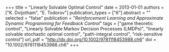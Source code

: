 +++
title = "Linearly Solvable Optimal Control"
date = 2013-01-01
authors = ["K. Dvijotham", "E. Todorov"]
publication_types = ["6"]
abstract = ""
selected = "false"
publication = "*Reinforcement Learning and Approximate Dynamic Programming for Feedback Control*"
tags = ["game theoretic control", "Linearly Solvable Markov Decision Processes (LMDPs)", "linearly solvable stochastic optimal control", "path-integral control", "risk-sensitive control"]
url_pdf = "http://dx.doi.org/10.1002/9781118453988.ch6"
doi = "10.1002/9781118453988.ch6"
+++

